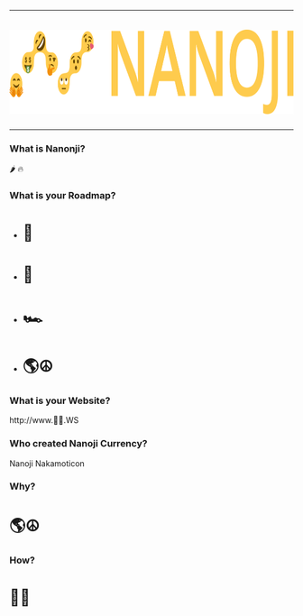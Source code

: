 <hr />
<div align="center">
    <img src="images/nanoji-logo.png" alt="Logo" width='auto' height='150px' style="padding-top:20px;padding-bottom:10px;" />
</div>
<hr />

### What is Nanonji?

🌶️ 🔥

### What is your Roadmap?

* # 🚀
* # 🌝
* # 🏎️
* # 🌎☮

### What is your Website?

http://www.🚀🤑.WS

### Who created Nanoji Currency?

Nanoji Nakamoticon

### Why?

# 🌎☮

### How?

# 🚀🤑
